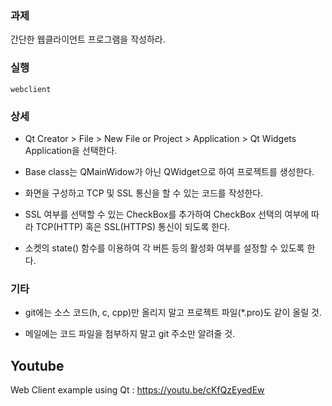 ### 과제
간단한 웹클라이언트 프로그램을 작성하라.

### 실행
```
webclient
```

### 상세
* Qt Creator > File > New File or Project > Application > Qt Widgets Application을 선택한다.

* Base class는 QMainWidow가 아닌 QWidget으로 하여 프로젝트를 생성한다.

* 화면을 구성하고 TCP 및 SSL 통신을 할 수 있는 코드를 작성한다.

* SSL 여부를 선택할 수 있는 CheckBox를 추가하여 CheckBox 선택의 여부에 따라 TCP(HTTP) 혹은 SSL(HTTPS) 통신이 되도록 한다.

* 소켓의 state() 함수를 이용하여 각 버튼 등의 활성화 여부를 설정할 수 있도록 한다.

### 기타
* git에는 소스 코드(h, c, cpp)만 올리지 말고 프로젝트 파일(*.pro)도 같이 올릴 것.

* 메일에는 코드 파일을 첨부하지 말고 git 주소만 알려줄 것.

## Youtube
Web Client example using Qt : https://youtu.be/cKfQzEyedEw
